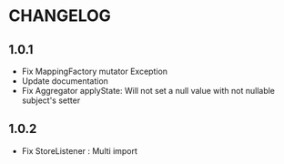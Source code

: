 # CHANGELOG
## 1.0.1
* Fix MappingFactory mutator Exception
* Update documentation
* Fix Aggregator applyState: Will not set a null value with not nullable subject's setter
## 1.0.2
* Fix StoreListener : Multi import